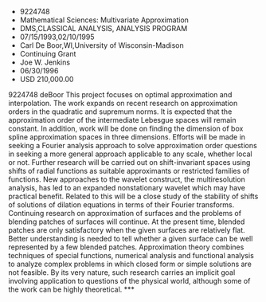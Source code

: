 
* 9224748
* Mathematical Sciences: Multivariate Approximation
* DMS,CLASSICAL ANALYSIS, ANALYSIS PROGRAM
* 07/15/1993,02/10/1995
* Carl De Boor,WI,University of Wisconsin-Madison
* Continuing Grant
* Joe W. Jenkins
* 06/30/1996
* USD 210,000.00

9224748 deBoor This project focuses on optimal approximation and interpolation.
The work expands on recent research on approximation orders in the quadratic and
supremum norms. It is expected that the approximation order of the intermediate
Lebesgue spaces will remain constant. In addition, work will be done on finding
the dimension of box spline approximation spaces in three dimensions. Efforts
will be made in seeking a Fourier analysis approach to solve approximation order
questions in seeking a more general approach applicable to any scale, whether
local or not. Further research will be carried out on shift-invariant spaces
using shifts of radial functions as suitable approximants or restricted families
of functions. New approaches to the wavelet construct, the multiresolution
analysis, has led to an expanded nonstationary wavelet which may have practical
benefit. Related to this will be a close study of the stability of shifts of
solutions of dilation equations in terms of their Fourier transforms. Continuing
research on approximation of surfaces and the problems of blending patches of
surfaces will continue. At the present time, blended patches are only
satisfactory when the given surfaces are relatively flat. Better understanding
is needed to tell whether a given surface can be well represented by a few
blended patches. Approximation theory combines techniques of special functions,
numerical analysis and functional analysis to analyze complex problems in which
closed form or simple solutions are not feasible. By its very nature, such
research carries an implicit goal involving application to questions of the
physical world, although some of the work can be highly theoretical. ***
